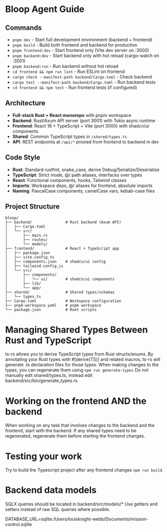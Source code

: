 # Bloop Agent Guide

## Commands

- `pnpm dev` - Start full development environment (backend + frontend)
- `pnpm build` - Build both frontend and backend for production
- `pnpm frontend:dev` - Start frontend only (Vite dev server on :3000)
- `pnpm backend:dev` - Start backend only with hot reload (cargo-watch on :3001)
- `pnpm backend:run` - Run backend without hot reload
- `cd frontend && npm run lint` - Run ESLint on frontend
- `cargo check --manifest-path backend/Cargo.toml` - Check backend
- `cargo test --manifest-path backend/Cargo.toml` - Run backend tests
- `cd frontend && npm test` - Run frontend tests (if configured)

## Architecture

- **Full-stack Rust + React monorepo** with pnpm workspace
- **Backend**: Rust/Axum API server (port 3001) with Tokio async runtime
- **Frontend**: React 18 + TypeScript + Vite (port 3000) with shadcn/ui components
- **Shared**: Common TypeScript types in `/shared/types.ts`
- **API**: REST endpoints at `/api/*` proxied from frontend to backend in dev

## Code Style

- **Rust**: Standard rustfmt, snake_case, derive Debug/Serialize/Deserialize
- **TypeScript**: Strict mode, @/ path aliases, interfaces over types
- **React**: Functional components, hooks, Tailwind classes
- **Imports**: Workspace deps, @/ aliases for frontend, absolute imports
- **Naming**: PascalCase components, camelCase vars, kebab-case files

## Project Structure

```
bloop/
├── backend/               # Rust backend (Axum API)
│   ├── Cargo.toml
│   └── src/
│       ├── main.rs
│       ├── routes/
│       └── models/
├── frontend/              # React + TypeScript app
│   ├── package.json
│   ├── vite.config.ts
│   ├── components.json    # shadcn/ui config
│   ├── tailwind.config.js
│   └── src/
│       ├── components/
│       │   └── ui/        # shadcn/ui components
│       ├── lib/
│       └── app/
├── shared/                # Shared types/schemas
│   └── types.ts
├── Cargo.toml             # Workspace configuration
├── pnpm-workspace.yaml    # pnpm workspace
└── package.json           # Root scripts
```

# Managing Shared Types Between Rust and TypeScript

ts-rs allows you to derive TypeScript types from Rust structs/enums. By annotating your Rust types with #[derive(TS)] and related macros, ts-rs will generate .ts declaration files for those types.
When making changes to the types, you can regenerate them using `npm run generate-types`
Do not manually edit shared/types.ts, instead edit backend/src/bin/generate_types.rs

# Working on the frontend AND the backend

When working on any task that involves changes to the backend and the frontend, start with the backend. If any shared types need to be regenerated, regenerate them before starting the frontend changes.

# Testing your work

Try to build the Typescript project after any frontend changes `npm run build`

# Backend data models

SQLX queries should be located in backend/src/models/\*
Use getters and setters instead of raw SQL queries where possible.

DATABASE_URL=sqlite:/Users/louisknight-webb/Documents/mission-control.sqlite
